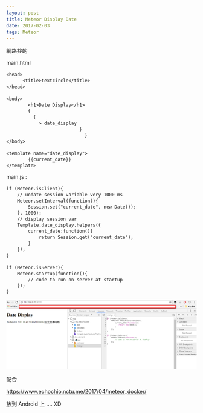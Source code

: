 ```yaml
---
layout: post
title: Meteor Display Date
date: 2017-02-03
tags: Meteor
---
```


網路抄的

main.html 

```
<head>
      <title>textcircle</title>
</head>

<body>
        <h1>Date Display</h1>
        {
          {
            > date_display
                           }
                             }
</body>

<template name="date_display">
        {{current_date}}
</template>
```

main.js :

```
if (Meteor.isClient){
	// uodate session variable very 1000 ms
	Meteor.setInterval(function(){
		Session.set("current_date", new Date());
	}, 1000);
	// display session var
	Template.date_display.helpers({
		current_date:function(){
			return Session.get("current_date");
		}
	});
}

if (Meteor.isServer){
	Meteor.startup(function(){
		// code to run on server at startup
	});
}
```

![](/images/posts/Server/p60.png)

配合

https://www.echochio.nctu.me/2017/04/meteor_docker/

放到 Android 上 .... XD
